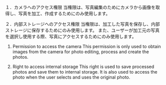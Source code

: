 １．カメラへのアクセス権限
当権限は、写真編集のためにカメラから画像を取得し、写真を加工、作成するためにのみ使用します。

２．内部ストレージへのアクセス権限
当権限は、加工した写真を保存し、内部ストレージに保存するためにのみ使用します。
また、ユーザーが加工元の写真を選択し使用する際、写真にアクセスするためにのみ使用します。

1. Permission to access the camera
This permission is only used to obtain images from the camera for photo editing, process and create the photos.

2. Right to access internal storage
This right is used to save processed photos and save them to internal storage.
It is also used to access the photo when the user selects and uses the original photo.

